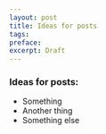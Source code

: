 ```yaml
---
layout: post
title: Ideas for posts
tags:
preface:
excerpt: Draft
---
```

### Ideas for posts:
* Something
* Another thing
* Something else  
